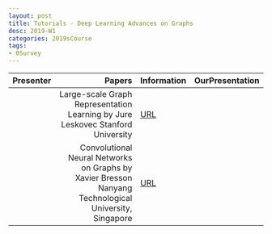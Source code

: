 ```yaml
---
layout: post
title: Tutorials - Deep Learning Advances on Graphs 
desc: 2019-W1
categories: 2019sCourse
tags:
- 0Survey
---
```


| Presenter | Papers | Information| OurPresentation |
| -----: | ----------: | :----- | :----- |
|  |    Large-scale Graph Representation Learning  by Jure Leskovec Stanford University  |  [URL](http://www.ipam.ucla.edu/abstract/?tid=14555&pcode=DLT2018) | | 
|  | Convolutional Neural Networks on Graphs by Xavier Bresson Nanyang Technological University, Singapore   |  [URL](http://www.ipam.ucla.edu/abstract/?tid=14506&pcode=DLT2018) | | 


> ####  


> ####  



> ####  